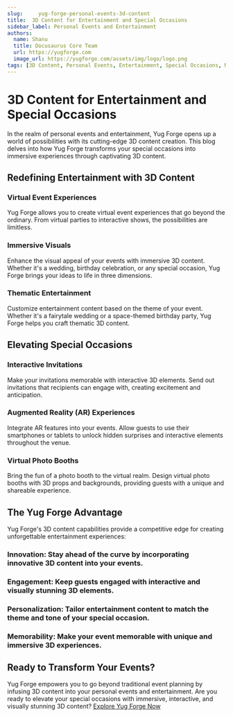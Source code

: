```yaml
---
slug:     yug-forge-personal-events-3d-content
title:  3D Content for Entertainment and Special Occasions
sidebar_label: Personal Events and Entertainment
authors:
  name: Shanu
  title: Docusaurus Core Team
  url: https://yugforge.com
  image_url: https://yugforge.com/assets/img/logo/logo.png
tags: [3D Content, Personal Events, Entertainment, Special Occasions, Metaverse, AR, VR, Yug Forge, docusaurus]
---
```


# 3D Content for Entertainment and Special Occasions

In the realm of personal events and entertainment, Yug Forge opens up a world of possibilities with its cutting-edge 3D content creation. This blog delves into how Yug Forge transforms your special occasions into immersive experiences through captivating 3D content.

## Redefining Entertainment with 3D Content

### **Virtual Event Experiences**

Yug Forge allows you to create virtual event experiences that go beyond the ordinary. From virtual parties to interactive shows, the possibilities are limitless.

### **Immersive Visuals**

Enhance the visual appeal of your events with immersive 3D content. Whether it's a wedding, birthday celebration, or any special occasion, Yug Forge brings your ideas to life in three dimensions.

### **Thematic Entertainment**

Customize entertainment content based on the theme of your event. Whether it's a fairytale wedding or a space-themed birthday party, Yug Forge helps you craft thematic 3D content.

## Elevating Special Occasions

### **Interactive Invitations**

Make your invitations memorable with interactive 3D elements. Send out invitations that recipients can engage with, creating excitement and anticipation.

### **Augmented Reality (AR) Experiences**

Integrate AR features into your events. Allow guests to use their smartphones or tablets to unlock hidden surprises and interactive elements throughout the venue.

### **Virtual Photo Booths**

Bring the fun of a photo booth to the virtual realm. Design virtual photo booths with 3D props and backgrounds, providing guests with a unique and shareable experience.

## The Yug Forge Advantage

Yug Forge's 3D content capabilities provide a competitive edge for creating unforgettable entertainment experiences:

### **Innovation**: Stay ahead of the curve by incorporating innovative 3D content into your events.

### **Engagement**: Keep guests engaged with interactive and visually stunning 3D elements.

### **Personalization**: Tailor entertainment content to match the theme and tone of your special occasion.

### **Memorability**: Make your event memorable with unique and immersive 3D experiences.

## Ready to Transform Your Events?

Yug Forge empowers you to go beyond traditional event planning by infusing 3D content into your personal events and entertainment. Are you ready to elevate your special occasions with immersive, interactive, and visually stunning 3D content? [Explore Yug Forge Now](https://www,yugforge.com)
